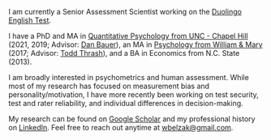 I am currently a Senior Assessment Scientist working on the [Duolingo English Test](https://englishtest.duolingo.com/research).

I have a PhD and MA in [Quantitative Psychology from UNC - Chapel Hill](https://quantpsych.unc.edu/) (2021, 2019; Advisor: [Dan Bauer](https://dbauer.web.unc.edu/)), an MA in [Psychology from William & Mary](https://www.wm.edu/as/psych-sciences/index.php) (2017; Advisor: [Todd Thrash](https://www.wm.edu/as/psych-sciences/facultydirectory/thrash_t.php)), and a BA in Economics from N.C. State (2013).

I am broadly interested in psychometrics and human assessment. While most of my research has focused on measurement bias and personality/motivation, I have more recently been working on test security, test and rater reliability, and individual differences in decision-making.

My research can be found on [Google Scholar](https://scholar.google.com/citations?hl=en&user=Lt-RGPwAAAAJ) and my professional history on [LinkedIn](https://www.linkedin.com/in/williambelzak/). Feel free to reach out anytime at <wbelzak@gmail.com>.
